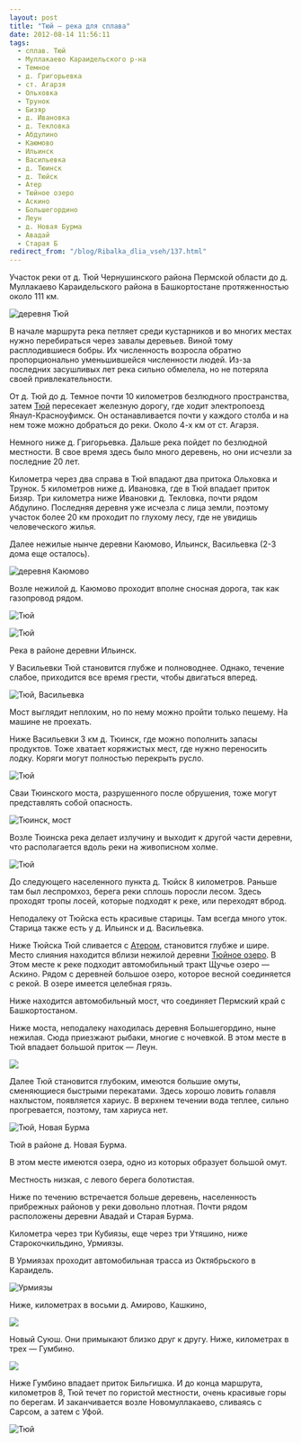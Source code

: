 ```yaml
---
layout: post
title: "Тюй — река для сплава"
date: 2012-08-14 11:56:11
tags:
  - сплав. Тюй
  - Муллакаево Караидельского р-на
  - Темное
  - д. Григорьевка
  - ст. Агарзя
  - Ольховка
  - Трунок
  - Бизяр
  - д. Ивановка
  - д. Текловка
  - Абдулино
  - Каюмово
  - Ильинск
  - Васильевка
  - д. Тюинск
  - д. Тюйск
  - Атер
  - Тюйное озеро
  - Аскино
  - Большегордино
  - Леун
  - д. Новая Бурма
  - Авадай
  - Старая Б
redirect_from: "/blog/Ribalka_dlia_vseh/137.html"
---
```

Участок реки от д. Тюй Чернушинского района Пермской области до д. Муллакаево
Караидельского района в Башкортостане протяженностью около 111 км.

![деревня Тюй](http://fishingguru.ru/uploads/images/00/00/01/2012/08/14/2701c7.jpg)

В начале маршрута река петляет среди кустарников и во многих местах
нужно перебираться через завалы деревьев. Виной тому расплодившиеся
бобры. Их численность возросла обратно пропорционально уменьшившейся
численности людей. Из-за последних засушливых лет река сильно обмелела,
но не потеряла своей привлекательности.

От д. Тюй до д. Темное почти 10 километров безлюдного пространства,
затем [Тюй][1] пересекает железную дорогу, где ходит электропоезд
Янаул-Красноуфимск. Он останавливается почти у каждого столба и на
нем тоже можно добраться до реки. Около 4-х км от ст. Агарзя.

Немного ниже д. Григорьевка. Дальше река пойдет по безлюдной местности.
В свое время здесь было много деревень, но они исчезли за последние 20
лет.

Километра через два справа в Тюй впадают два притока Ольховка и Трунок.
5 километров ниже д. Ивановка, где в Тюй впадает приток Бизяр. Три
километра ниже Ивановки д. Текловка, почти рядом Абдулино. Последняя
деревня уже исчезла с лица земли, поэтому участок более 20 км проходит
по глухому лесу, где не увидишь человеческого жилья.

Далее нежилые нынче деревни Каюмово, Ильинск, Васильевка (2-3 дома еще
осталось).

![деревня Каюмово](http://fishingguru.ru/uploads/images/00/00/01/2012/08/14/1df365.jpg)

Возле нежилой д. Каюмово проходит вполне сносная дорога, так как
газопровод рядом.

![Тюй](http://fishingguru.ru/uploads/images/00/00/01/2012/08/14/1e3231.jpg)

![Тюй](http://fishingguru.ru/uploads/images/00/00/01/2012/08/14/9ee522.jpg)

Река в районе деревни Ильинск.

У Васильевки Тюй становится глубже и полноводнее. Однако, течение
слабое, приходится все время грести, чтобы двигаться вперед.

![Тюй,
Васильевка](http://fishingguru.ru/uploads/images/00/00/01/2012/08/14/60ab4f.jpg)

Мост выглядит неплохим, но по нему можно пройти только пешему. На машине
не проехать.

Ниже Васильевки 3 км д. Тюинск, где можно пополнить запасы продуктов.
Тоже хватает коряжистых мест, где нужно переносить лодку. Коряги могут
полностью перекрыть русло.

![Тюй](http://fishingguru.ru/uploads/images/00/00/01/2012/08/14/bfdf56.jpg)

Сваи Тюинского моста, разрушенного после обрушения, тоже могут
представлять собой опасность.

![Тюинск,
мост](http://fishingguru.ru/uploads/images/00/00/01/2012/08/14/04ac6c.jpg)

Возле Тюинска река делает излучину и выходит к другой части деревни, что
располагается вдоль реки на живописном холме.

![Тюй](http://fishingguru.ru/uploads/images/00/00/01/2012/08/14/c85a33.jpg)

До следующего населенного пункта д. Тюйск 8 километров. Раньше там был
леспромхоз, берега реки сплошь поросли лесом. Здесь проходят тропы
лосей, которые подходят к реке, или переходят вброд.

Неподалеку от Тюйска есть красивые старицы. Там всегда много уток.
Старица также есть у д. Ильинск и д. Васильевка.

Ниже Тюйска Тюй сливается с [Атером][2], становится глубже и шире.
Место слияния находится вблизи нежилой деревни [Тюйное озеро][3].
В Этом месте к реке подходит автомобильный тракт Щучье озеро — Аскино.
Рядом с деревней большое озеро, которое весной соединяется с рекой.
В озере имеется целебная грязь.

Ниже находится автомобильный мост, что соединяет Пермский край с
Башкортостаном.

Ниже моста, неподалеку находилась деревня Большегордино, ныне нежилая.
Сюда приезжают рыбаки, многие с ночевкой. В этом месте в Тюй впадает
большой приток — Леун.

![](http://fishingguru.ru/uploads/images/00/00/01/2013/02/21/f9e253.jpg)

Далее Тюй становится глубоким, имеются большие омуты, сменяющиеся
быстрыми перекатами. Здесь хорошо ловить голавля нахлыстом, появляется
хариус. В верхнем течении вода теплее, сильно прогревается, поэтому, там
хариуса нет.

![Тюй, Новая
Бурма](http://fishingguru.ru/uploads/images/00/00/01/2012/08/14/e2fb88.jpg)

Тюй в районе д. Новая Бурма.

В этом месте имеются озера, одно из которых образует большой омут.

Местность низкая, с левого берега болотистая.

Ниже по течению встречается больше деревень, населенность прибрежных
районов у реки довольно плотная. Почти рядом расположены деревни Авадай
и Старая Бурма.

Километра через три Кубиязы, еще через три Утяшино, ниже
Старокочкильдино, Урмиязы.

В Урмиязах проходит автомобильная трасса из Октябрьского в Караидель.

![Урмиязы](http://fishingguru.ru/uploads/images/00/00/01/2012/08/14/8cf005.jpg)

Ниже, километрах в восьми д. Амирово, Кашкино,

![](http://fishingguru.ru/uploads/images/00/00/01/2013/02/21/8001d3.jpg)

Новый Суюш. Они примыкают близко друг к другу. Ниже, километрах в трех —
Гумбино.

![](http://fishingguru.ru/uploads/images/00/00/01/2013/02/21/45e7e6.jpg)

Ниже Гумбино впадает приток Бильгишка. И до конца маршрута, километров
8, Тюй течет по гористой местности, очень красивые горы по берегам. И
заканчивается возле Новомуллакаево, сливаясь с Сарсом, а затем с Уфой.

![Тюй](http://fishingguru.ru/uploads/images/00/00/01/2012/08/14/50275e.jpg)

[1]: /blog/Ribalka_dlia_vseh/27.html
[2]: /blog/sapiski_lubitelia/52.html
[3]: /blog/Ribalka_dlia_vseh/115.html

